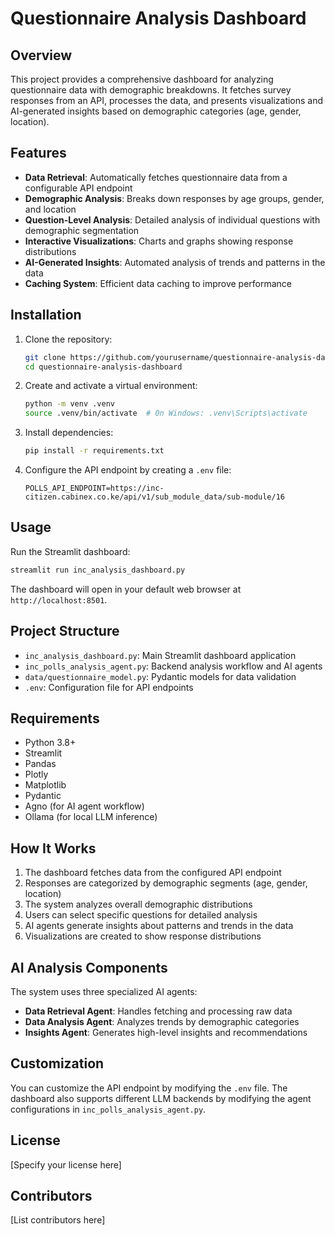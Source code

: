# Questionnaire Analysis Dashboard

## Overview

This project provides a comprehensive dashboard for analyzing questionnaire data with demographic breakdowns. It fetches survey responses from an API, processes the data, and presents visualizations and AI-generated insights based on demographic categories (age, gender, location).

## Features

- **Data Retrieval**: Automatically fetches questionnaire data from a configurable API endpoint
- **Demographic Analysis**: Breaks down responses by age groups, gender, and location
- **Question-Level Analysis**: Detailed analysis of individual questions with demographic segmentation
- **Interactive Visualizations**: Charts and graphs showing response distributions
- **AI-Generated Insights**: Automated analysis of trends and patterns in the data
- **Caching System**: Efficient data caching to improve performance

## Installation

1. Clone the repository:
   ```bash
   git clone https://github.com/yourusername/questionnaire-analysis-dashboard.git
   cd questionnaire-analysis-dashboard
   ```

2. Create and activate a virtual environment:
   ```bash
   python -m venv .venv
   source .venv/bin/activate  # On Windows: .venv\Scripts\activate
   ```

3. Install dependencies:
   ```bash
   pip install -r requirements.txt
   ```

4. Configure the API endpoint by creating a `.env` file:
   ```
   POLLS_API_ENDPOINT=https://inc-citizen.cabinex.co.ke/api/v1/sub_module_data/sub-module/16
   ```

## Usage

Run the Streamlit dashboard:
```bash
streamlit run inc_analysis_dashboard.py
```

The dashboard will open in your default web browser at `http://localhost:8501`.

## Project Structure

- `inc_analysis_dashboard.py`: Main Streamlit dashboard application
- `inc_polls_analysis_agent.py`: Backend analysis workflow and AI agents
- `data/questionnaire_model.py`: Pydantic models for data validation
- `.env`: Configuration file for API endpoints

## Requirements

- Python 3.8+
- Streamlit
- Pandas
- Plotly
- Matplotlib
- Pydantic
- Agno (for AI agent workflow)
- Ollama (for local LLM inference)

## How It Works

1. The dashboard fetches data from the configured API endpoint
2. Responses are categorized by demographic segments (age, gender, location)
3. The system analyzes overall demographic distributions
4. Users can select specific questions for detailed analysis
5. AI agents generate insights about patterns and trends in the data
6. Visualizations are created to show response distributions

## AI Analysis Components

The system uses three specialized AI agents:
- **Data Retrieval Agent**: Handles fetching and processing raw data
- **Data Analysis Agent**: Analyzes trends by demographic categories
- **Insights Agent**: Generates high-level insights and recommendations

## Customization

You can customize the API endpoint by modifying the `.env` file. The dashboard also supports different LLM backends by modifying the agent configurations in `inc_polls_analysis_agent.py`.

## License

[Specify your license here]

## Contributors

[List contributors here] 